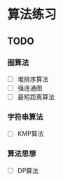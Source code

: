 # 算法练习

## TODO

### 图算法

- [ ] 堆排序算法
- [ ] 强连通图
- [ ] 最短距离算法

### 字符串算法
- [ ] KMP算法

### 算法思想

- [ ] DP算法
